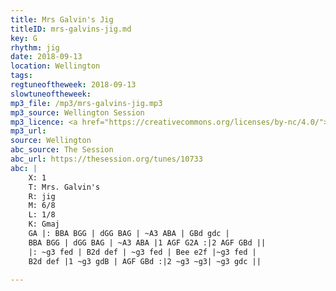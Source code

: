 ```yaml
---
title: Mrs Galvin's Jig
titleID: mrs-galvins-jig.md
key: G
rhythm: jig
date: 2018-09-13
location: Wellington
tags:
regtuneoftheweek: 2018-09-13
slowtuneoftheweek:
mp3_file: /mp3/mrs-galvins-jig.mp3
mp3_source: Wellington Session
mp3_licence: <a href="https://creativecommons.org/licenses/by-nc/4.0/">CC-BY-NC-4.0</a>
mp3_url:
source: Wellington
abc_source: The Session
abc_url: https://thesession.org/tunes/10733
abc: |
    X: 1
    T: Mrs. Galvin's
    R: jig
    M: 6/8
    L: 1/8
    K: Gmaj
    GA |: BBA BGG | dGG BAG | ~A3 ABA | GBd gdc |
    BBA BGG | dGG BAG | ~A3 ABA |1 AGF G2A :|2 AGF GBd ||
    |: ~g3 fed | B2d def | ~g3 fed | Bee e2f |~g3 fed |
    B2d def |1 ~g3 gdB | AGF GBd :|2 ~g3 ~g3| ~g3 gdc ||

---
```

